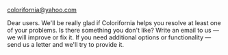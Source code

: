 colorifornia@yahoo.com

Dear users. We'll be really glad if  Colorifornia helps you resolve at least one of your problems. Is there something you don't like? Write an email to us — we will improve or fix it. If you need additional options or functionality — send us a letter and we'll try to provide it.
